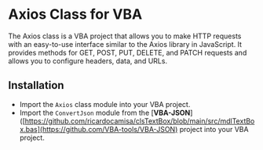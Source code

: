 # Axios Class for VBA
The Axios class is a VBA project that allows you to make HTTP requests with an easy-to-use interface similar to the Axios library in JavaScript. It provides methods for GET, POST, PUT, DELETE, and PATCH requests and allows you to configure headers, data, and URLs.

## Installation

- Import the `Axios` class module into your VBA project.
- Import the `ConvertJson` module from the [**VBA-JSON**]([https://github.com/ricardocamisa/clsTextBox/blob/main/src/mdlTextBox.bas](https://github.com/VBA-tools/VBA-JSON) project into your VBA project.
